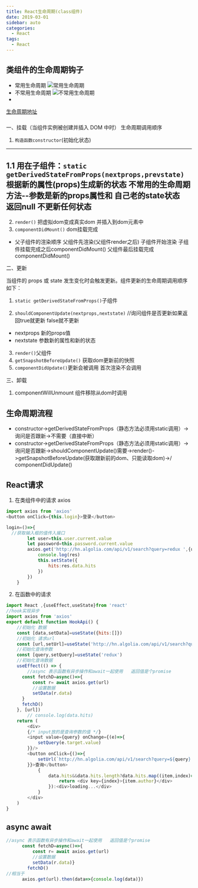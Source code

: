 ```yaml
---
title: React生命周期(class组件)
date: 2019-03-01
sidebar: auto
categories:
  - React
tags:
  - React
---
```

## 类组件的生命周期钩子
- 常用生命周期
![常用生命周期](https://s1.ax1x.com/2020/10/02/0QDVxK.md.png)
- 不常用生命周期
![不常用生命周期](https://s1.ax1x.com/2020/10/02/0lZS6U.md.png)
-
[生命周期地址](https://projects.wojtekmaj.pl/react-lifecycle-methods-diagram/)
### 
一、挂载（当组件实例被创建并插入 DOM 中时）  生命周期调用顺序 
1. ```构造函数constructor```(初始化状态)
--- 
1.1 用在子组件：```static getDerivedStateFromProps(nextprops,prevstate)``` 根据新的属性(props)生成新的状态
不常用的生命周期方法--参数是新的props属性和 自己老的state状态  
返回null 不更新任何状态
---
2. ```render()``` 把虚拟dom变成真实dom 并插入到dom元素中
3. ```componentDidMount()``` dom挂载完成
- 父子组件的渲染顺序 父组件先渲染(父组件render之后) 子组件开始渲染  子组件挂载完成之后componentDidMount() 父组件最后挂载完成componentDidMount()


二、更新

当组件的 props 或 state 发生变化时会触发更新。组件更新的生命周期调用顺序如下：
1. ```static getDerivedStateFromProps()```子组件

2. ```shouldComponentUpdate(nextprops,nextstate)``` //询问组件是否更新如果返回true就更新 false就不更新
-  nextprops 新的props值
-  nextstate  参数新的属性和新的状态

3. ```render()```父组件
4. ```getSnapshotBeforeUpdate()``` 获取dom更新前的快照
5. ```componentDidUpdate()```更新会被调用 首次渲染不会调用

三、卸载
1. componentWillUnmount 组件移除从dom时调用

## 生命周期流程
- constructor->getDerivedStateFromProps（静态方法必须用static调用）->询问是否跟新->不需要（直接中断）
- constructor->getDerivedStateFromProps（静态方法必须用static调用）->询问是否跟新->shouldComponentUpdate()需要->render()->getSnapshotBeforeUpdate(获取跟新前的dom、只能读取dom)->/ componentDidUpdate()


## React请求
1. 在类组件中的请求 axios
```js
import axios from 'axios'
<button onClick={this.login}>登录</button>

login=()=>{
  //获取输入框的值传入接口
        let user=this.user.current.value
        let password=this.password.current.value
        axios.get('http://hn.algolia.com/api/v1/search?query=redux ',{user,password}).then((res)=>{
            console.log(res)
            this.setState({
                hits:res.data.hits
            })
        })
    }
```
2. 在函数中的请求
```js
import React ,{useEffect,useState}from 'react'
//hook实现异步
import axios from 'axios'
export default function HookApi() {
    //初始化 数据
    const [data,setData]=useState({hits:[]})
    //初始化 请求url
    const [url,setUrl]=useState('http://hn.algolia.com/api/v1/search?query=redux ')
    //初始化查询参数
    const [query,setQuery]=useState('redux')
    //初始化查询数据
    useEffect(() => {
        //async 表示函数有异步操作和await一起使用   返回值是个promise
      const fetchD=async()=>{
          const r= await axios.get(url)
          //设置数据
          setData(r.data)
      }
      fetchD()
    }, [url])
        // console.log(data.hits)
    return (
        <div>
        {/* input放的是查询参数的值 */}
        <input value={query} onChange={(e)=>{
            setQuery(e.target.value)
        }}/>
        <button onClick={()=>{
            setUrl(`http://hn.algolia.com/api/v1/search?query=${query} `)
        }}>查询</button>
            {
                data.hits&&data.hits.length?data.hits.map((item,index)=>{
                    return <div key={index}>{item.author}</div>
                }):<div>loading...</div>
            }
        </div>
    )
}
```

## async await

```js
//async 表示函数有异步操作和await一起使用   返回值是个promise
      const fetchD=async()=>{
          const r= await axios.get(url)
          //设置数据
          setData(r.data)}
        fetchD()
//相当于 
      axios.get(url).then(data=>{console.log(data)})
```